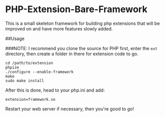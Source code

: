 PHP-Extension-Bare-Framework
============================

This is a small skeleton framework for building php extensions that will be improved on and have more features slowly added.

##Usage

###NOTE: I recommend you clone the source for PHP first, enter the `ext`
directory, then create a folder in there for extension code to go.

	cd /path/to/extension
	phpize
	./configure --enable-framework
	make
	sudo make install
After this is done, head to your php.ini and add:

	extension=framework.so
Restart your web server if necessary, then you're good to go!
